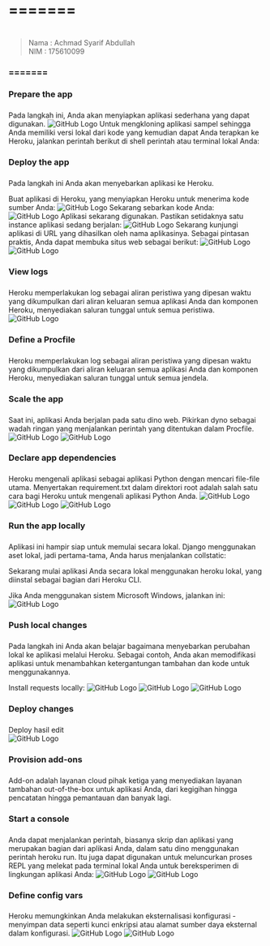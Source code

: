 # ======= <h1>
>Nama   : Achmad Syarif Abdullah                
>NIM    : 175610099
### ======= <h3>

### Prepare the app <h3>
Pada langkah ini, Anda akan menyiapkan aplikasi sederhana yang dapat digunakan.
    ![GitHub Logo](/minggu-03/Gambar/1.PNG)
Untuk mengkloning aplikasi sampel sehingga Anda memiliki versi lokal dari kode yang kemudian dapat Anda terapkan ke Heroku, jalankan perintah berikut di shell perintah atau terminal lokal Anda:


### Deploy the app <h3>
Pada langkah ini Anda akan menyebarkan aplikasi ke Heroku.

Buat aplikasi di Heroku, yang menyiapkan Heroku untuk menerima kode sumber Anda:
    ![GitHub Logo](/minggu-03/Gambar/2.PNG)
Sekarang sebarkan kode Anda:
    ![GitHub Logo](/minggu-03/Gambar/3.PNG)
Aplikasi sekarang digunakan. Pastikan setidaknya satu instance aplikasi sedang berjalan:
    ![GitHub Logo](/minggu-03/Gambar/4.PNG)
Sekarang kunjungi aplikasi di URL yang dihasilkan oleh nama aplikasinya. Sebagai pintasan praktis, Anda dapat membuka situs web sebagai berikut:
    ![GitHub Logo](/minggu-03/Gambar/5.PNG)
    ![GitHub Logo](/minggu-03/Gambar/05.PNG)

### View logs <h3>
Heroku memperlakukan log sebagai aliran peristiwa yang dipesan waktu yang dikumpulkan dari aliran keluaran semua aplikasi Anda dan komponen Heroku, menyediakan saluran tunggal untuk semua peristiwa.
    ![GitHub Logo](/minggu-03/Gambar/6.PNG)

### Define a Procfile <h3>
Heroku memperlakukan log sebagai aliran peristiwa yang dipesan waktu yang dikumpulkan dari aliran keluaran semua aplikasi Anda dan komponen Heroku, menyediakan saluran tunggal untuk semua jendela.

### Scale the app <h3>
Saat ini, aplikasi Anda berjalan pada satu dino web. Pikirkan dyno sebagai wadah ringan yang menjalankan perintah yang ditentukan dalam Procfile.
    ![GitHub Logo](/minggu-03/Gambar/7.PNG)
    ![GitHub Logo](/minggu-03/Gambar/8.PNG)

### Declare app dependencies <h3>

Heroku mengenali aplikasi sebagai aplikasi Python dengan mencari file-file utama. Menyertakan requirement.txt dalam direktori root adalah salah satu cara bagi Heroku untuk mengenali aplikasi Python Anda.
    ![GitHub Logo](/minggu-03/Gambar/9.PNG)
    ![GitHub Logo](/minggu-03/Gambar/10.PNG)
    ![GitHub Logo](/minggu-03/Gambar/11.PNG)

### Run the app locally <h3>
Aplikasi ini hampir siap untuk memulai secara lokal. Django menggunakan aset lokal, jadi pertama-tama, Anda harus menjalankan collstatic:

Sekarang mulai aplikasi Anda secara lokal menggunakan heroku lokal, yang diinstal sebagai bagian dari Heroku CLI.

Jika Anda menggunakan sistem Microsoft Windows, jalankan ini:
    ![GitHub Logo](/minggu-03/Gambar/12.PNG)

### Push local changes <h3>
Pada langkah ini Anda akan belajar bagaimana menyebarkan perubahan lokal ke aplikasi melalui Heroku. Sebagai contoh, Anda akan memodifikasi aplikasi untuk menambahkan ketergantungan tambahan dan kode untuk menggunakannya.

Install requests locally:
    ![GitHub Logo](/minggu-03/Gambar/14.PNG)
    ![GitHub Logo](/minggu-03/Gambar/15.PNG)
    ![GitHub Logo](/minggu-03/Gambar/17.PNG)      
### Deploy changes <h3>
Deploy hasil edit    
    ![GitHub Logo](/minggu-03/Gambar/16.PNG)

### Provision add-ons <h3>
Add-on adalah layanan cloud pihak ketiga yang menyediakan layanan tambahan out-of-the-box untuk aplikasi Anda, dari kegigihan hingga pencatatan hingga pemantauan dan banyak lagi.

### Start a console <h3>
Anda dapat menjalankan perintah, biasanya skrip dan aplikasi yang merupakan bagian dari aplikasi Anda, dalam satu dino menggunakan perintah heroku run. Itu juga dapat digunakan untuk meluncurkan proses REPL yang melekat pada terminal lokal Anda untuk bereksperimen di lingkungan aplikasi Anda:
    ![GitHub Logo](/minggu-03/Gambar/18.PNG)
    ![GitHub Logo](/minggu-03/Gambar/19.PNG)

### Define config vars <h3>
Heroku memungkinkan Anda melakukan eksternalisasi konfigurasi - menyimpan data seperti kunci enkripsi atau alamat sumber daya eksternal dalam konfigurasi.
    ![GitHub Logo](/minggu-03/Gambar/20.PNG)
    ![GitHub Logo](/minggu-03/Gambar/21.PNG)
